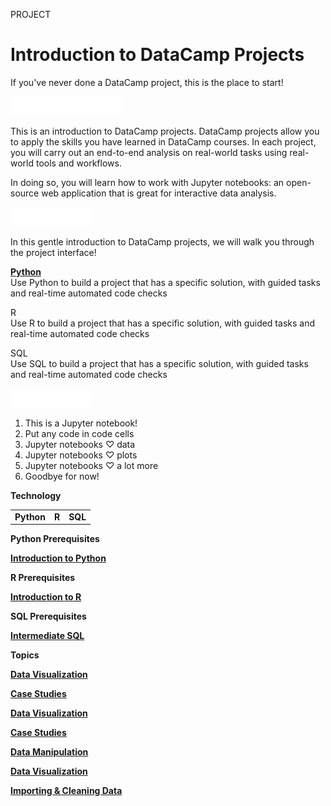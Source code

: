 PROJECT
# Introduction to DataCamp Projects

If you've never done a DataCamp project, this is the place to start!

<img src="style-project-description.svg" width="180" height="30" alt="css-in-readme">

This is an introduction to DataCamp projects. DataCamp projects allow you to apply the skills you have learned in DataCamp courses. In each project, you will carry out an end-to-end analysis on real-world tasks using real-world tools and workflows.

In doing so, you will learn how to work with Jupyter notebooks: an open-source web application that is great for interactive data analysis.

<img src="style-guided-project.svg" width="130" height="30" alt="css-in-readme">

In this gentle introduction to DataCamp projects, we will walk you through the project interface!

[**Python**](https://github.com/Torregu/DataCamp/tree/main/Projects/content/Guided/Introduction%20to%20DataCamp%20Projects/Python) <br>
Use Python to build a project that has a specific solution, with guided tasks and real-time automated code checks

R <br>
Use R to build a project that has a specific solution, with guided tasks and real-time automated code checks

SQL <br>
Use SQL to build a project that has a specific solution, with guided tasks and real-time automated code checks

<img src="style-project-tasks.svg" width="130" height="30" alt="css-in-readme">

1. This is a Jupyter notebook!
2. Put any code in code cells
3. Jupyter notebooks ♡ data
4. Jupyter notebooks ♡ plots
5. Jupyter notebooks ♡ a lot more
6. Goodbye for now!

**Technology**

<table>
  <tr>
    <td><b>Python</b></td>
    <td><b>R</b></td>
    <td><b>SQL</b></td>
  </tr>
</table>

**Python Prerequisites**

[**Introduction to Python**](https://github.com/Torregu/DataCamp/tree/main/Courses/Programming/Python/Introduction%20to%20Python)

**R Prerequisites**

[**Introduction to R**](https://github.com/Torregu/DataCamp/tree/main/Courses/Programming/R/Introduction%20to%20R)

**SQL Prerequisites**

[**Intermediate SQL**](https://github.com/Torregu/DataCamp/tree/main/Courses/Programming/SQL/Intermediate%20SQL)

**Topics**

[**Data Visualization**](https://github.com/Torregu/DataCamp/tree/main/Projects/Data%20Visualization)

[**Case Studies**](https://github.com/Torregu/DataCamp/tree/main/Projects/Case%20Studies)

[**Data Visualization**](https://github.com/Torregu/DataCamp/tree/main/Projects/Data%20Visualization)

[**Case Studies**](https://github.com/Torregu/DataCamp/tree/main/Projects/Case%20Studies)

[**Data Manipulation**](https://github.com/Torregu/DataCamp/tree/main/Projects/Data%20Manipulation)

[**Data Visualization**](https://github.com/Torregu/DataCamp/tree/main/Projects/Data%20Visualization)

[**Importing & Cleaning Data**](https://github.com/Torregu/DataCamp/tree/main/Projects/Importing%20&%20Cleaning%20Data)
